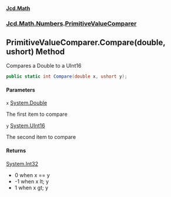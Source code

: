 #### [Jcd.Math](index.md 'index')
### [Jcd.Math.Numbers](Jcd.Math.Numbers.md 'Jcd.Math.Numbers').[PrimitiveValueComparer](Jcd.Math.Numbers.PrimitiveValueComparer.md 'Jcd.Math.Numbers.PrimitiveValueComparer')

## PrimitiveValueComparer.Compare(double, ushort) Method

Compares a Double to a UInt16

```csharp
public static int Compare(double x, ushort y);
```
#### Parameters

<a name='Jcd.Math.Numbers.PrimitiveValueComparer.Compare(double,ushort).x'></a>

`x` [System.Double](https://docs.microsoft.com/en-us/dotnet/api/System.Double 'System.Double')

The first item to compare

<a name='Jcd.Math.Numbers.PrimitiveValueComparer.Compare(double,ushort).y'></a>

`y` [System.UInt16](https://docs.microsoft.com/en-us/dotnet/api/System.UInt16 'System.UInt16')

The second item to compare

#### Returns
[System.Int32](https://docs.microsoft.com/en-us/dotnet/api/System.Int32 'System.Int32')  
*  0 when x == y  
* -1 when x lt; y  
*  1 when x gt; y